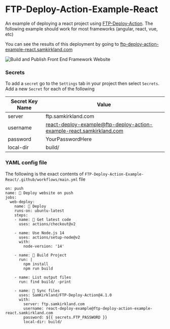 # FTP-Deploy-Action-Example-React
An example of deploying a react project using [FTP-Deploy-Action](https://github.com/SamKirkland/FTP-Deploy-Action).
The following example should work for most frameworks (angular, react, vue, etc)

You can see the results of this deployment by going to [ftp-deploy-action-example-react.samkirkland.com](https://ftp-deploy-action-example-react.samkirkland.com/)

![Build and Publish Front End Framework Website](https://github.com/SamKirkland/FTP-Deploy-Action-Example-React/workflows/Build%20and%20Publish%20Front%20End%20Framework%20Website/badge.svg)

### Secrets
To add a `secret` go to the `Settings` tab in your project then select `Secrets`. Add a new `Secret` for each of the following

| Secret Key Name | Value                                                                |
|-----------------|----------------------------------------------------------------------|
| server          | ftp.samkirkland.com                                                  |
| username        | react-deploy-example@ftp-deploy-action-example-react.samkirkland.com |
| password        | YourPasswordHere                                                     |
| local-dir       | build/                                                               |


### YAML config file
The following is the exact contents of `FTP-Deploy-Action-Example-React/.github/workflows/main.yml` file
```
on: push
name: 🚀 Deploy website on push
jobs:
  web-deploy:
    name: 🎉 Deploy
    runs-on: ubuntu-latest
    steps:
    - name: 🚚 Get latest code
      uses: actions/checkout@v2

    - name: Use Node.js 14
      uses: actions/setup-node@v2
      with:
        node-version: '14'
      
    - name: 🔨 Build Project
      run: |
        npm install
        npm run build
    
    - name: List output files
      run: find build/ -print
      
    - name: 📂 Sync files
      uses: SamKirkland/FTP-Deploy-Action@4.1.0
      with:
        server: ftp.samkirkland.com
        username: react-deploy-example@ftp-deploy-action-example-react.samkirkland.com
        password: ${{ secrets.FTP_PASSWORD }}
        local-dir: build/
```
